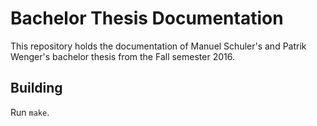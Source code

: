 # Bachelor Thesis Documentation

This repository holds the documentation of Manuel Schuler's and Patrik Wenger's bachelor thesis from the Fall semester 2016.


## Building

Run `make`.
